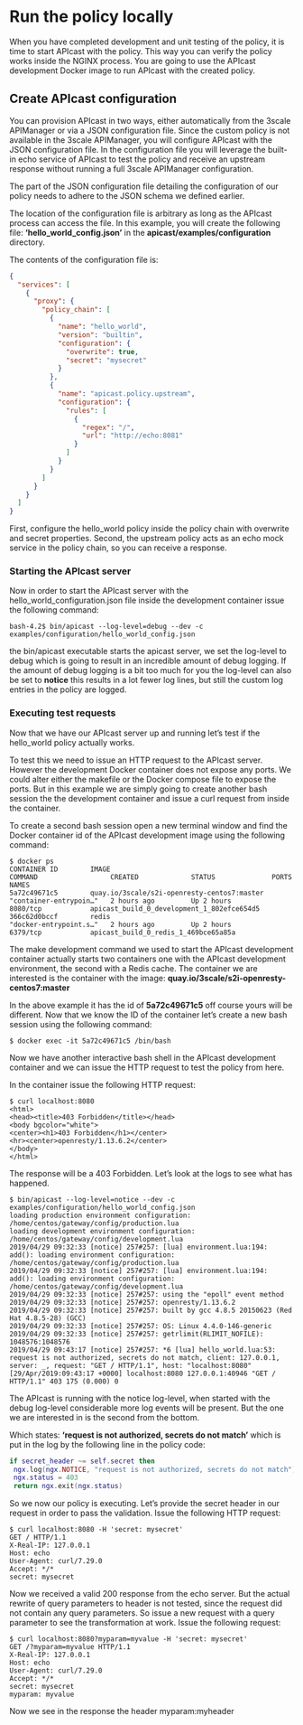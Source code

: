 # Run the policy locally

When you have completed development and unit testing of the policy, it is time to start APIcast with the policy. This way you can verify the policy works inside the NGINX process. You are going to use the APIcast development Docker image to run APIcast with the created policy.

## Create APIcast configuration

You can provision APIcast in two ways, either automatically from the 3scale APIManager or via a JSON configuration file. Since the custom policy is not available in the 3scale APIManager,  you will configure APIcast with the JSON configuration file. In the configuration file you will leverage the built-in echo service of APIcast to test the policy and receive an upstream response without running a full 3scale APIManager configuration.

The part of the JSON configuration file detailing the configuration of our policy needs to adhere to the JSON schema we defined earlier.

The location of the configuration file is arbitrary as long as the APIcast process can access the file. In this example, you will create the following file: **‘hello_world_config.json’** in the **apicast/examples/configuration** directory.

The contents of the configuration file is:

```json
{
  "services": [
    {
      "proxy": {
        "policy_chain": [
          {
            "name": "hello_world",
            "version": "builtin",
            "configuration": {
              "overwrite": true,
              "secret": "mysecret"
            }
          },
          {
            "name": "apicast.policy.upstream",
            "configuration": {
              "rules": [
                {
                  "regex": "/",
                  "url": "http://echo:8081"
                }
              ]
            }
          }
        ]
      }
    }
  ]
}
```

First, configure the hello_world policy inside the policy chain with overwrite and secret properties. Second, the upstream policy acts as an echo mock service in the policy chain, so you can receive a response.

### Starting the APIcast server
Now in order to start the APIcast server with the hello_world_configuration.json file inside the development container issue the following command:

```shell
bash-4.2$ bin/apicast --log-level=debug --dev -c examples/configuration/hello_world_config.json
```

the bin/apicast executable starts the apicast server, we set the log-level to debug which is going to result in an incredible amount of debug logging.
If the amount of debug logging is a bit too much for you the log-level can also be set to **notice** this results in a lot fewer log lines, but still the custom log entries in the policy are logged.

### Executing test requests
Now that we have our APIcast server up and running let’s test if the hello_world policy actually works.

To test this we need to issue an HTTP request to the APIcast server. However the development Docker container does not expose any ports. We could alter either the makefile or the Docker compose file to expose the ports. But in this example we are simply going to create another bash session the the development container and issue a curl request from inside the container.

To create a second bash session open a new terminal window and find the Docker container id of the APIcast development image using the following command:

```shell
$ docker ps
CONTAINER ID        IMAGE                                         COMMAND                  CREATED             STATUS              PORTS               NAMES
5a72c49671c5        quay.io/3scale/s2i-openresty-centos7:master   "container-entrypoin…"   2 hours ago         Up 2 hours          8080/tcp            apicast_build_0_development_1_802efce654d5
366c62d0bccf        redis                                         "docker-entrypoint.s…"   2 hours ago         Up 2 hours          6379/tcp            apicast_build_0_redis_1_469bce65a85a
```

The make development command we used to start the APIcast development container actually starts two containers one with the APIcast development environment, the second with a Redis cache. The container we are interested is the container with the image: **quay.io/3scale/s2i-openresty-centos7:master**

In the above example it has the id of **5a72c49671c5** off course yours will be different. Now that we know the ID of the container let’s create a new bash session using the following command:

```shell
$ docker exec -it 5a72c49671c5 /bin/bash
```

Now we have another interactive bash shell in the APIcast development container and we can issue the HTTP request to test the policy from here.

In the container issue the following HTTP request:

```shell
$ curl localhost:8080
<html>
<head><title>403 Forbidden</title></head>
<body bgcolor="white">
<center><h1>403 Forbidden</h1></center>
<hr><center>openresty/1.13.6.2</center>
</body>
</html>
```

The response will be a 403 Forbidden. Let’s look at the logs to see what has happened.

```shell
$ bin/apicast --log-level=notice --dev -c examples/configuration/hello_world_config.json
loading production environment configuration: /home/centos/gateway/config/production.lua
loading development environment configuration: /home/centos/gateway/config/development.lua
2019/04/29 09:32:33 [notice] 257#257: [lua] environment.lua:194: add(): loading environment configuration: /home/centos/gateway/config/production.lua
2019/04/29 09:32:33 [notice] 257#257: [lua] environment.lua:194: add(): loading environment configuration: /home/centos/gateway/config/development.lua
2019/04/29 09:32:33 [notice] 257#257: using the "epoll" event method
2019/04/29 09:32:33 [notice] 257#257: openresty/1.13.6.2
2019/04/29 09:32:33 [notice] 257#257: built by gcc 4.8.5 20150623 (Red Hat 4.8.5-28) (GCC)
2019/04/29 09:32:33 [notice] 257#257: OS: Linux 4.4.0-146-generic
2019/04/29 09:32:33 [notice] 257#257: getrlimit(RLIMIT_NOFILE): 1048576:1048576
2019/04/29 09:43:17 [notice] 257#257: *6 [lua] hello_world.lua:53: request is not authorized, secrets do not match, client: 127.0.0.1, server: _, request: "GET / HTTP/1.1", host: "localhost:8080"
[29/Apr/2019:09:43:17 +0000] localhost:8080 127.0.0.1:40946 "GET / HTTP/1.1" 403 175 (0.000) 0
```

The APIcast is running with the notice log-level, when started with the debug log-level considerable more log events will be present. But the one we are interested in is the second from the bottom.

Which states: **‘request is not authorized, secrets do not match’** which is put in the log by the following line in the policy code:

```lua
if secret_header ~= self.secret then
 ngx.log(ngx.NOTICE, "request is not authorized, secrets do not match")
 ngx.status = 403
 return ngx.exit(ngx.status)
```

So we now our policy is executing. Let’s provide the secret header in our request in order to pass the validation. Issue the following HTTP request:

```shell
$ curl localhost:8080 -H 'secret: mysecret'
GET / HTTP/1.1
X-Real-IP: 127.0.0.1
Host: echo
User-Agent: curl/7.29.0
Accept: */*
secret: mysecret
```

Now we received a valid 200 response from the echo server. But the actual rewrite of query parameters to header is not tested, since the request did not contain any query parameters. So issue a new request with a query parameter to see the transformation at work. Issue the following request:

```shell
$ curl localhost:8080?myparam=myvalue -H 'secret: mysecret'
GET /?myparam=myvalue HTTP/1.1
X-Real-IP: 127.0.0.1
Host: echo
User-Agent: curl/7.29.0
Accept: */*
secret: mysecret
myparam: myvalue
```

Now we see in the response the header myparam:myheader